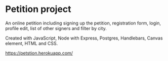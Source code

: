 # Petition project

An online petition including signing up the petition, registration form, login, profile edit, list of other signers and filter by city.

Created with JavaScript, Node with Express, Postgres, Handlebars, Canvas element, HTML and CSS.

https://petstion.herokuapp.com/
